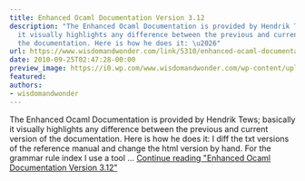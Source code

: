 ```yaml
---
title: Enhanced Ocaml Documentation Version 3.12
description: "The Enhanced Ocaml Documentation is provided by Hendrik Tews; basically
  it visually highlights any difference between the previous and current version of
  the documentation. Here is how he does it: \u2026"
url: https://www.wisdomandwonder.com/link/5310/enhanced-ocaml-documentation-version-3-12
date: 2010-09-25T02:47:28-00:00
preview_image: https://i0.wp.com/www.wisdomandwonder.com/wp-content/uploads/2019/03/cropped-WisdomAndWonderLogoFavicon-2-1.png?fit=512%2C512&ssl=1
featured:
authors:
- wisdomandwonder
---
```


The Enhanced Ocaml Documentation is provided by Hendrik Tews; basically it visually highlights any difference between the previous and current version of the documentation. Here is how he does it: I diff the txt versions of the reference manual and change the html version by hand. For the grammar rule index I use a tool &hellip; <a href="https://www.wisdomandwonder.com/link/5310/enhanced-ocaml-documentation-version-3-12" class="more-link">Continue reading<span class="screen-reader-text"> &quot;Enhanced Ocaml Documentation Version 3.12&quot;</span></a>
